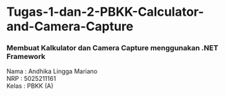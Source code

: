 # Tugas-1-dan-2-PBKK-Calculator-and-Camera-Capture

### Membuat Kalkulator dan Camera Capture menggunakan .NET Framework
Nama  : Andhika Lingga Mariano <br/>
NRP   : 5025211161 <br/>
Kelas : PBKK (A)
